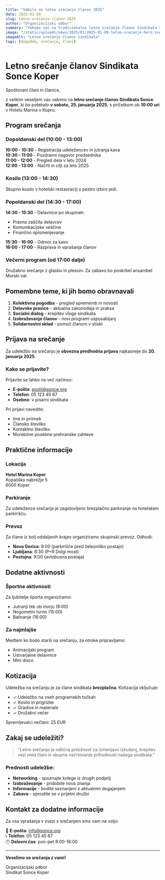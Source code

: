 ```yaml
---
title: "Vabilo na letno srečanje članov 2025"
date: 2025-01-09
slug: letno-srecanje-clanov-2025
author: "Organizacijski odbor"
summary: "Vabimo vas na tradicionalno letno srečanje članov Sindikata Sonce Koper, ki bo potekalo 25. januarja 2025. Pripravili smo bogat program z aktualnimi temami in družabnim delom."
image: "/static/uploads/news/2025/01/2025-01-09-letno-srecanje-hero.svg"
imageAlt: "Letno srečanje članov sindikata"
tags: [dogodek, srečanje, člani]
---
```


# Letno srečanje članov Sindikata Sonce Koper

Spoštovani člani in članice,

z velikim veseljem vas vabimo na **letno srečanje članov Sindikata Sonce Koper**, ki bo potekalo **v soboto, 25. januarja 2025**, s pričetkom ob **10:00 uri** v Hotelu Marina v Kopru.

## Program srečanja

### Dopoldanski del (10:00 - 13:00)

**10:00 - 10:30** - Registracija udeležencev in jutranja kava  
**10:30 - 11:00** - Pozdravni nagovor predsednika  
**11:00 - 12:00** - Pregled dela v letu 2024  
**12:00 - 13:00** - Načrti in cilji za leto 2025

### Kosilo (13:00 - 14:30)

Skupno kosilo v hotelski restavraciji s pestro izbiro jedi.

### Popoldanski del (14:30 - 17:00)

**14:30 - 15:30** - Delavnice po skupinah:
- Pravna zaščita delavcev
- Komunikacijske veščine
- Finančno opismenjevanje

**15:30 - 16:00** - Odmor za kavo  
**16:00 - 17:00** - Razprava in vprašanja članov

### Večerni program (od 17:00 dalje)

Družabno srečanje z glasbo in plesom. Za zabavo bo poskrbel ansambel Morski val.

## Pomembne teme, ki jih bomo obravnavali

1. **Kolektivna pogodba** - pregled sprememb in novosti
2. **Delavske pravice** - aktualna zakonodaja in praksa
3. **Socialni dialog** - krepitev vloge sindikata
4. **Izobraževanje članov** - novi programi usposabljanj
5. **Solidarnostni sklad** - pomoč članom v stiski

## Prijava na srečanje

Za udeležbo na srečanju je **obvezna predhodna prijava** najkasneje do **20. januarja 2025**.

### Kako se prijavite?

Prijavite se lahko na več načinov:
- **E-pošta**: poslji@sonce.org
- **Telefon**: 05 123 45 67
- **Osebno**: v pisarni sindikata

Pri prijavi navedite:
- Ime in priimek
- Člansko številko
- Kontaktno številko
- Morebitne posebne prehranske zahteve

## Praktične informacije

### Lokacija
**Hotel Marina Koper**  
Kopališko nabrežje 5  
6000 Koper

### Parkiranje
Za udeležence srečanja je zagotovljeno brezplačno parkiranje na hotelskem parkirišču.

### Prevoz
Za člane iz bolj oddaljenih krajev organiziramo skupinski prevoz. Odhodi:
- **Nova Gorica**: 8:00 (parkirišče pred železniško postajo)
- **Ljubljana**: 8:30 (P+R Dolgi most)
- **Postojna**: 9:00 (avtobusna postaja)

## Dodatne aktivnosti

### Športne aktivnosti
Za ljubitelje športa organiziramo:
- Jutranji tek ob morju (8:00)
- Nogometni turnir (15:00)
- Balinanje (16:00)

### Za najmlajše
Medtem ko bodo starši na srečanju, za otroke pripravljamo:
- Animacijski program
- Ustvarjalne delavnice
- Mini disco

## Kotizacija

Udeležba na srečanju je za člane sindikata **brezplačna**. Kotizacija vključuje:
- ✓ Udeležbo na vseh programskih točkah
- ✓ Kosilo in prigrizke
- ✓ Gradiva in materiale
- ✓ Družabni večer

Spremljevalci nečlani: 25 EUR

## Zakaj se udeležiti?

> "Letno srečanje je odlična priložnost za izmenjavo izkušenj, krepitev vezi med člani in skupno načrtovanje prihodnosti našega sindikata."

### Prednosti udeležbe:
- **Networking** - spoznajte kolege iz drugih podjetij
- **Izobraževanje** - pridobite nova znanja
- **Informacije** - bodite seznanjeni z aktualnim dogajanjem
- **Zabava** - sprostite se v prijetni družbi

## Kontakt za dodatne informacije

Za vsa vprašanja v zvezi s srečanjem smo vam na voljo:

📧 **E-pošta**: info@sonce.org  
📞 **Telefon**: 05 123 45 67  
🕐 **Delovni čas**: pon-pet 8:00-16:00

---

**Veselimo se srečanja z vami!**

Organizacijski odbor  
Sindikat Sonce Koper